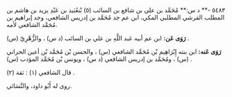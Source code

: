 ٥٤٨٣ -** د س:** مُحَمَّد بن علي بن شافع بن السائب (٥) بْنعُبَيد بن عَبْدِ يزيد بن هاشم بن المطلب القرشي المطلبي المكي، ابن عم جد مُحَمَّد بن إدريس الشافعي، وجد إبراهيم بن مُحَمَّد الشافعي لأمه.

**رَوَى عَن:** ابن عم أبيه عَبد اللَّهِ بن علي بن السائب (د س) ، والزُّهْرِيّ (س) .

**رَوَى عَنه:** ابن بنته إِبْرَاهِيم بْن مُحَمَّد الشافعي (س) ، والحسن بْن مُحَمَّد بْن أعين الحراني (س) ، ومُحَمَّد بن إدريس الشافعي (د س) ، ويونس بْن مُحَمَّد المؤدب (س) .

قال الشافعي (١) : ثقة (٢) .

روى له أَبُو داود، والنَّسَائي.